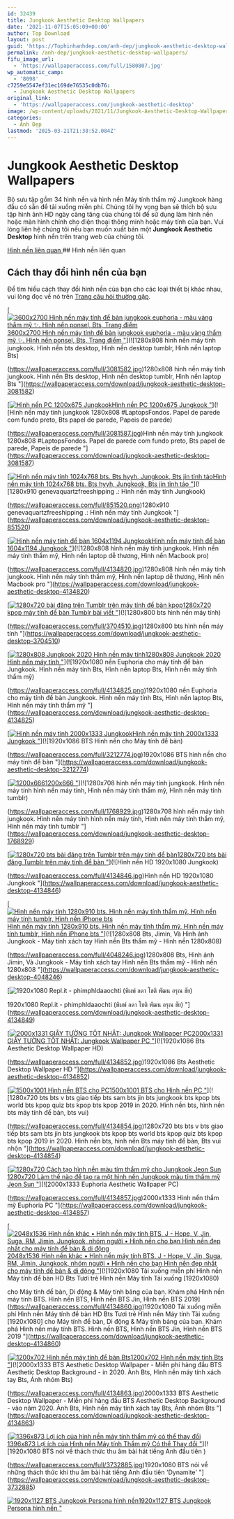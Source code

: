 ```yaml
---
id: 32439
title: Jungkook Aesthetic Desktop Wallpapers
date: '2021-11-07T15:05:09+00:00'
author: Top Download
layout: post
guid: 'https://Tophinhanhdep.com/anh-dep/jungkook-aesthetic-desktop-wallpapers/'
permalink: /anh-dep/jungkook-aesthetic-desktop-wallpapers/
fifu_image_url:
  - 'https://wallpaperaccess.com/full/1580807.jpg'
wp_automatic_camp:
  - '8098'
c7259e5547ef31ec169de76535c0db76:
  - Jungkook Aesthetic Desktop Wallpapers
original_link:
  - 'https://wallpaperaccess.com/jungkook-aesthetic-desktop'
image: /wp-content/uploads/2021/11/Jungkook-Aesthetic-Desktop-Wallpapers.jpg
categories:
  - Ảnh Đẹp
lastmod: '2025-03-21T21:38:52.084Z'
---
```

# Jungkook Aesthetic Desktop Wallpapers

Bộ sưu tập gồm 34 hình nền và hình nền Máy tính thẩm mỹ Jungkook hàng đầu có sẵn để tải xuống miễn phí. Chúng tôi hy vọng bạn sẽ thích bộ sưu tập hình ảnh HD ngày càng tăng của chúng tôi để sử dụng làm hình nền hoặc màn hình chính cho điện thoại thông minh hoặc máy tính của bạn. Vui lòng liên hệ chúng tôi nếu bạn muốn xuất bản một **Jungkook Aesthetic Desktop** hình nền trên trang web của chúng tôi.

[Hình nền liên quan ](#related) ## Hình nền liên quan

## Cách thay đổi hình nền của bạn

Để tìm hiểu cách thay đổi hình nền của bạn cho các loại thiết bị khác nhau, vui lòng đọc về nó trên [Trang câu hỏi thường gặp](https://tophinhanhdep.com/faq/).

  
[[![3600x2700 Hình nền máy tính để bàn jungkook euphoria - màu vàng thẩm mỹ ✨.  Hình nền ponsel, Bts, Trang điểm](https://wallpaperaccess.com/full/1580807.jpg)3600x2700 Hình nền máy tính để bàn jungkook euphoria - màu vàng thẩm mỹ ✨. Hình nền ponsel, Bts, Trang điểm "](https://wallpaperaccess.com/download/jungkook-aesthetic-desktop-1580807)](![1280x808 hình nền máy tính jungkook.  Hình nền bts desktop, Hình nền desktop tumblr, Hình nền laptop Bts)

(https://wallpaperaccess.com/full/3081582.jpg)1280x808 hình nền máy tính jungkook. Hình nền Bts desktop, Hình nền desktop tumblr, Hình nền laptop Bts "](https://wallpaperaccess.com/download/jungkook-aesthetic-desktop-3081582)

[[![Hình nền PC 1200x675 Jungkook](https://wallpaperaccess.com/full/4134813.jpg)Hình nền PC 1200x675 Jungkook "](https://wallpaperaccess.com/download/jungkook-aesthetic-desktop-4134813)](![Hình nền máy tính jungkook 1280x808 #LaptopsFondos.  Papel de parede com fundo preto, Bts papel de parede, Papeis de parede)

(https://wallpaperaccess.com/full/3081587.jpg)Hình nền máy tính jungkook 1280x808 #LaptopsFondos. Papel de parede com fundo preto, Bts papel de parede, Papeis de parede "](https://wallpaperaccess.com/download/jungkook-aesthetic-desktop-3081587)

[[![Hình nền máy tính 1024x768 bts.  Bts hyyh, Jungkook, Bts jin tỉnh táo](https://wallpaperaccess.com/full/801364.jpg)Hình nền máy tính 1024x768 bts. Bts hyyh, Jungkook, Bts jin tỉnh táo "](https://wallpaperaccess.com/download/jungkook-aesthetic-desktop-801364)](![1280x910 genevaquartzfreeshipping .: Hình nền máy tính Jungkook)

(https://wallpaperaccess.com/full/851520.png)1280x910 genevaquartzfreeshipping .: Hình nền máy tính Jungkook "](https://wallpaperaccess.com/download/jungkook-aesthetic-desktop-851520)

[[![Hình nền máy tính để bàn 1604x1194 Jungkook](https://wallpaperaccess.com/full/4134818.png)Hình nền máy tính để bàn 1604x1194 Jungkook "](https://wallpaperaccess.com/download/jungkook-aesthetic-desktop-4134818)](![1280x808 hình nền máy tính jungkook.  Hình nền máy tính thẩm mỹ, Hình nền laptop dễ thương, Hình nền Macbook pro)

(https://wallpaperaccess.com/full/4134820.jpg)1280x808 hình nền máy tính jungkook. Hình nền máy tính thẩm mỹ, Hình nền laptop dễ thương, Hình nền Macbook pro "](https://wallpaperaccess.com/download/jungkook-aesthetic-desktop-4134820)

[[![1280x720 bài đăng trên Tumblr trên máy tính để bàn kpop](https://wallpaperaccess.com/full/4134821.png)1280x720 kpop máy tính để bàn Tumblr bài viết "](https://wallpaperaccess.com/download/jungkook-aesthetic-desktop-4134821)](![1280x800 bts hình nền máy tính)

(https://wallpaperaccess.com/full/3704510.jpg)1280x800 bts hình nền máy tính "](https://wallpaperaccess.com/download/jungkook-aesthetic-desktop-3704510)

[[![1280x808 Jungkook 2020 Hình nền máy tính](https://wallpaperaccess.com/full/4134824.jpg)1280x808 Jungkook 2020 Hình nền máy tính "](https://wallpaperaccess.com/download/jungkook-aesthetic-desktop-4134824)](![1920x1080 nền Euphoria cho máy tính để bàn Jungkook.  Hình nền máy tính Bts, Hình nền laptop Bts, Hình nền máy tính thẩm mỹ)

(https://wallpaperaccess.com/full/4134825.png)1920x1080 nền Euphoria cho máy tính để bàn Jungkook. Hình nền máy tính Bts, Hình nền laptop Bts, Hình nền máy tính thẩm mỹ "](https://wallpaperaccess.com/download/jungkook-aesthetic-desktop-4134825)

[[![Hình nền máy tính 2000x1333 Jungkook](https://wallpaperaccess.com/full/4134827.jpg)Hình nền máy tính 2000x1333 Jungkook "](https://wallpaperaccess.com/download/jungkook-aesthetic-desktop-4134827)](![1920x1086 BTS Hình nền cho Máy tính để bàn)

(https://wallpaperaccess.com/full/3212774.jpg)1920x1086 BTS hình nền cho máy tính để bàn "](https://wallpaperaccess.com/download/jungkook-aesthetic-desktop-3212774)

[[![1200x666 ](https://wallpaperaccess.com/full/851487.jpg)1200x666 "](https://wallpaperaccess.com/download/jungkook-aesthetic-desktop-851487)](![1280x708 hình nền máy tính jungkook.  Hình nền máy tính hình nền máy tính, Hình nền máy tính thẩm mỹ, Hình nền máy tính tumblr)

(https://wallpaperaccess.com/full/1768929.jpg)1280x708 hình nền máy tính jungkook. Hình nền máy tính hình nền máy tính, Hình nền máy tính thẩm mỹ, Hình nền máy tính tumblr "](https://wallpaperaccess.com/download/jungkook-aesthetic-desktop-1768929)

[[![1280x720 bts bài đăng trên Tumblr trên máy tính để bàn](https://wallpaperaccess.com/full/4134845.png)1280x720 bts bài đăng Tumblr trên máy tính để bàn "](https://wallpaperaccess.com/download/jungkook-aesthetic-desktop-4134845)](![Hình nền HD 1920x1080 Jungkook)

(https://wallpaperaccess.com/full/4134846.jpg)Hình nền HD 1920x1080 Jungkook "](https://wallpaperaccess.com/download/jungkook-aesthetic-desktop-4134846)

[[![Hình nền máy tính 1280x910 bts.  Hình nền máy tính thẩm mỹ, Hình nền máy tính tumblr, Hình nền iPhone bts](https://wallpaperaccess.com/full/775318.png)Hình nền máy tính 1280x910 bts. Hình nền máy tính thẩm mỹ, Hình nền máy tính tumblr, Hình nền iPhone bts "](https://wallpaperaccess.com/download/jungkook-aesthetic-desktop-775318)](![1280x808 Bts, Jimin, Và Hình ảnh Jungkook - Máy tính xách tay Hình nền Bts thẩm mỹ - Hình nền 1280x808)

(https://wallpaperaccess.com/full/4048246.jpg)1280x808 Bts, Hình ảnh Jimin, Và Jungkook - Máy tính xách tay Hình nền Bts thẩm mỹ - Hình nền 1280x808 "](https://wallpaperaccess.com/download/jungkook-aesthetic-desktop-4048246)

[![1920x1080 Repl.it - ​​phimphldaaochti (พิมพ์ ลดา โชติ พัฒน อรุณ ชัย)](https://wallpaperaccess.com/full/4134849.jpg)

1920x1080 Repl.it - ​​phimphldaaochti (พิมพ์ ลดา โชติ พัฒน อรุณ ชัย) "](https://wallpaperaccess.com/download/jungkook-aesthetic-desktop-4134849)

[[![2000x1331 GIẤY TƯỜNG TỐT NHẤT: Jungkook Wallpaper PC](https://wallpaperaccess.com/full/789932.jpg)2000x1331 GIẤY TƯỜNG TỐT NHẤT: Jungkook Wallpaper PC "](https://wallpaperaccess.com/download/jungkook-aesthetic-desktop-789932)](![1920x1086 Bts Aesthetic Desktop Wallpaper HD)

(https://wallpaperaccess.com/full/4134852.jpg)1920x1086 Bts Aesthetic Desktop Wallpaper HD "](https://wallpaperaccess.com/download/jungkook-aesthetic-desktop-4134852)

[[![1500x1001 Hình nền BTS cho PC](https://wallpaperaccess.com/full/4134853.jpg)1500x1001 BTS cho Hình nền PC "](https://wallpaperaccess.com/download/jungkook-aesthetic-desktop-4134853)](![1280x720 bts bts v bts giao tiếp bts sam bts jin bts jungkook bts kpop bts world bts kpop quiz bts kpop bts kpop 2019 in 2020. Hình nền bts, hình nền bts máy tính để bàn, bts vui)

(https://wallpaperaccess.com/full/4134854.jpg)1280x720 bts bts v bts giao tiếp bts sam bts jin bts jungkook bts kpop bts world bts kpop quiz bts kpop bts kpop 2019 in 2020. Hình nền bts, hình nền Bts máy tính để bàn, Bts vui nhộn "](https://wallpaperaccess.com/download/jungkook-aesthetic-desktop-4134854)

[[![1280x720 Cách tạo hình nền màu tím thẩm mỹ cho Jungkook Jeon Sun](https://wallpaperaccess.com/full/2429653.jpg)1280x720 Làm thế nào để tạo ra một hình nền Jungkook màu tím thẩm mỹ Jeon Sun "](https://wallpaperaccess.com/download/jungkook-aesthetic-desktop-2429653)](![2000x1333 Euphoria Aesthetic Wallpaper PC)

(https://wallpaperaccess.com/full/4134857.jpg)2000x1333 Hình nền thẩm mỹ Euphoria PC "](https://wallpaperaccess.com/download/jungkook-aesthetic-desktop-4134857)

[[![2048x1536 Hình nền khác • Hình nền máy tính BTS, J - Hope, V, Jin, Suga, RM, Jimin, Jungkook, nhóm người • Hình nền cho bạn Hình nền đẹp nhất cho máy tính để bàn & di động](https://wallpaperaccess.com/full/3938452.jpg)2048x1536 Hình nền khác • Hình nền máy tính BTS, J - Hope, V, Jin, Suga, RM, Jimin, Jungkook, nhóm người • Hình nền cho bạn Hình nền đẹp nhất cho máy tính để bàn &amp; di động "](https://wallpaperaccess.com/download/jungkook-aesthetic-desktop-3938452)](![1920x1080 Tải xuống miễn phí Hình nền Máy tính để bàn HD Bts Tươi trẻ Hình nền Máy tính Tải xuống [1920x1080)

 cho Máy tính để bàn, Di động & Máy tính bảng của bạn.  Khám phá Hình nền máy tính BTS.  Hình nền BTS, Hình nền BTS Jin, Hình nền BTS 2019](https://wallpaperaccess.com/full/4134860.jpg)1920x1080 Tải xuống miễn phí Hình nền Máy tính để bàn HD Bts Tươi trẻ Hình nền Máy tính Tải xuống \[1920x1080\] cho Máy tính để bàn, Di động &amp; Máy tính bảng của bạn. Khám phá Hình nền máy tính BTS. Hình nền BTS, Hình nền BTS Jin, Hình nền BTS 2019 "](https://wallpaperaccess.com/download/jungkook-aesthetic-desktop-4134860)

[[![1200x702 Hình nền máy tính để bàn Bts](https://wallpaperaccess.com/full/4134862.jpg)1200x702 Hình nền máy tính Bts "](https://wallpaperaccess.com/download/jungkook-aesthetic-desktop-4134862)](![2000x1333 BTS Aesthetic Desktop Wallpaper - Miễn phí hàng đầu BTS Aesthetic Desktop Background - in 2020. Ảnh Bts, Hình nền máy tính xách tay Bts, Ảnh nhóm Bts)

(https://wallpaperaccess.com/full/4134863.jpg)2000x1333 BTS Aesthetic Desktop Wallpaper - Miễn phí hàng đầu BTS Aesthetic Desktop Background - vào năm 2020. Ảnh Bts, Hình nền máy tính xách tay Bts, Ảnh nhóm Bts "](https://wallpaperaccess.com/download/jungkook-aesthetic-desktop-4134863)

[[![1396x873 Lợi ích của hình nền máy tính thẩm mỹ có thể thay đổi](https://wallpaperaccess.com/full/4134867.jpg)1396x873 Lợi ích của Hình nền Máy tính Thẩm mỹ Có thể Thay đổi "](https://wallpaperaccess.com/download/jungkook-aesthetic-desktop-4134867)](![1920x1080 BTS nói về thách thức thu âm bài hát tiếng Anh đầu tiên )

(https://wallpaperaccess.com/full/3732885.jpg)1920x1080 BTS nói về những thách thức khi thu âm bài hát tiếng Anh đầu tiên 'Dynamite' "](https://wallpaperaccess.com/download/jungkook-aesthetic-desktop-3732885)

[![1920x1127 BTS Jungkook Persona hình nền](https://wallpaperaccess.com/full/1270780.jpg)1920x1127 BTS Jungkook Persona hình nền "](https://wallpaperaccess.com/download/jungkook-aesthetic-desktop-1270780)
